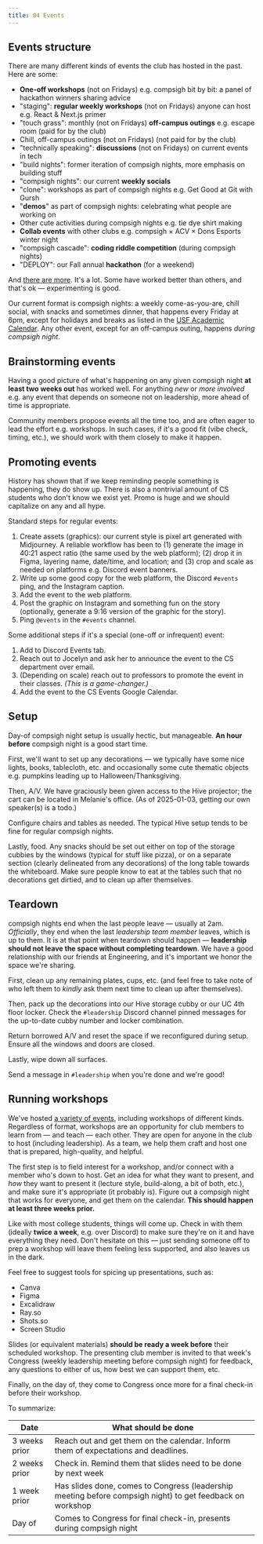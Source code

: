 ```yaml
---
title: 04 Events
---
```


## Events structure

There are many different kinds of events the club has hosted in the past. Here are some:

- **One-off workshops** (not on Fridays) e.g. compsigh bit by bit: a panel of hackathon winners sharing advice
- "staging": **regular weekly workshops** (not on Fridays) anyone can host e.g. React & Next.js primer
- "touch grass": monthly (not on Fridays) **off-campus outings** e.g. escape room (paid for by the club)
- Chill, off-campus outings (not on Fridays) (not paid for by the club)
- "technically speaking": **discussions** (not on Fridays) on current events in tech
- "build nights": former iteration of compsigh nights, more emphasis on building stuff
- "compsigh nights": our current **weekly socials**
- "clone": workshops as part of compsigh nights e.g. Get Good at Git with Gursh
- "**demos**" as part of compsigh nights: celebrating what people are working on
- Other cute activities during compsigh nights e.g. tie dye shirt making
- **Collab events** with other clubs e.g. compsigh × ACV × Dons Esports winter night
- "compsigh cascade": **coding riddle competition** (during compsigh nights)
- "DEPLOY": our Fall annual **hackathon** (for a weekend)

And [there are more](https://compsigh.club/events). It's a lot. Some have worked better than others, and that's ok — experimenting is good.

Our current format is compsigh nights: a weekly come-as-you-are, chill social, with snacks and sometimes dinner, that happens every Friday at 6pm, except for holidays and breaks as listed in the [USF Academic Calendar](https://myusf.usfca.edu/registration/when-to-register/academic-calendar). Any other event, except for an off-campus outing, happens _during compsigh night_.

## Brainstorming events

Having a good picture of what's happening on any given compsigh night **at least two weeks out** has worked well. For anything _new_ or _more involved_ e.g. any event that depends on someone not on leadership, more ahead of time is appropriate.

Community members propose events all the time too, and are often eager to lead the effort e.g. workshops. In such cases, if it's a good fit (vibe check, timing, etc.), we should work with them closely to make it happen.

## Promoting events

History has shown that if we keep reminding people something is happening, they do show up. There is also a nontrivial amount of CS students who don't know we exist yet. Promo is huge and we should capitalize on any and all hype.

Standard steps for regular events:

1. Create assets (graphics): our current style is pixel art generated with Midjourney. A reliable workflow has been to (1) generate the image in 40:21 aspect ratio (the same used by the web platform); (2) drop it in Figma, layering name, date/time, and location; and (3) crop and scale as needed on platforms e.g. Discord event banners.
2. Write up some good copy for the web platform, the Discord `#events` ping, and the Instagram caption.
3. Add the event to the web platform.
4. Post the graphic on Instagram and something fun on the story (optionally, generate a 9:16 version of the graphic for the story).
5. Ping `@events` in the `#events` channel.

Some additional steps if it's a special (one-off or infrequent) event:

1. Add to Discord Events tab.
2. Reach out to Jocelyn and ask her to announce the event to the CS department over email.
3. (Depending on scale) reach out to professors to promote the event in their classes. _(This is a game-changer.)_
4. Add the event to the CS Events Google Calendar.

## Setup

Day-of compsigh night setup is usually hectic, but manageable. **An hour before** compsigh night is a good start time.

First, we'll want to set up any decorations — we typically have some nice lights, books, tablecloth, etc. and occasionally some cute thematic objects e.g. pumpkins leading up to Halloween/Thanksgiving.

Then, A/V. We have graciously been given access to the Hive projector; the cart can be located in Melanie's office. (As of 2025-01-03, getting our own speaker(s) is a todo.)

Configure chairs and tables as needed. The typical Hive setup tends to be fine for regular compsigh nights.

Lastly, food. Any snacks should be set out either on top of the storage cubbies by the windows (typical for stuff like pizza), or on a separate section (clearly delineated from any decorations) of the long table towards the whiteboard. Make sure people know to eat at the tables such that no decorations get dirtied, and to clean up after themselves.

## Teardown

compsigh nights end when the last people leave — usually at 2am. _Officially_, they end when the last _leadership team member_ leaves, which is up to them. It is at that point when teardown should happen — **leadership should not leave the space without completing teardown**. We have a good relationship with our friends at Engineering, and it's important we honor the space we're sharing.

First, clean up any remaining plates, cups, etc. (and feel free to take note of who left them to _kindly_ ask them next time to clean up after themselves).

Then, pack up the decorations into our Hive storage cubby or our UC 4th floor locker. Check the `#leadership` Discord channel pinned messages for the up-to-date cubby number and locker combination.

Return borrowed A/V and reset the space if we reconfigured during setup. Ensure all the windows and doors are closed.

Lastly, wipe down all surfaces.

Send a message in `#leadership` when you're done and we're good!

## Running workshops

We've hosted [a variety of events](#Events%20structure), including workshops of different kinds. Regardless of format, workshops are an opportunity for club members to learn from — and teach — each other. They are open for anyone in the club to host (including leadership). As a team, we help them craft and host one that is prepared, high-quality, and helpful.

The first step is to field interest for a workshop, and/or connect with a member who's down to host. Get an idea for what they want to present, and _how_ they want to present it (lecture style, build-along, a bit of both, etc.), and make sure it's appropriate (it probably is). Figure out a compsigh night that works for everyone, and get them on the calendar. **This should happen at least three weeks prior.**

Like with most college students, things will come up. Check in with them (ideally **twice a week**, e.g. over Discord) to make sure they're on it and have everything they need. Don't hesitate on this — just sending someone off to prep a workshop will leave them feeling less supported, and also leaves us in the dark.

Feel free to suggest tools for spicing up presentations, such as:

- Canva
- Figma
- Excalidraw
- Ray.so
- Shots.so
- Screen Studio

Slides (or equivalent materials) **should be ready a week before** their scheduled workshop. The presenting club member is invited to that week's Congress (weekly leadership meeting before compsigh night) for feedback, any questions to either of us, how best we can support them, etc.

Finally, on the day of, they come to Congress once more for a final check-in before their workshop.

To summarize:

| Date          | What should be done                                                                                       |
| ------------- | --------------------------------------------------------------------------------------------------------- |
| 3 weeks prior | Reach out and get them on the calendar. Inform them of expectations and deadlines.                        |
| 2 weeks prior | Check in. Remind them that slides need to be done by next week                                            |
| 1 week prior  | Has slides done, comes to Congress (leadership meeting before compsigh night) to get feedback on workshop |
| Day of        | Comes to Congress for final check-in, presents during compsigh night                                      |
